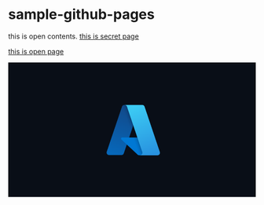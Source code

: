 # sample-github-pages

this is open contents.
[this is secret page](./SECRET.md)

[this is open page](./OPEN.md)

![put an image](./img/azure.png)

